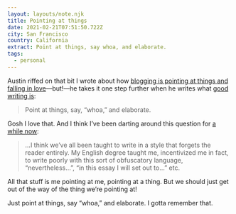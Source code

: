 ```yaml
---
layout: layouts/note.njk
title: Pointing at things
date: 2021-02-21T07:51:50.722Z
city: San Francisco
country: California
extract: Point at things, say whoa, and elaborate.
tags:
  - personal
---
```


Austin riffed on that bit I wrote about how [blogging is pointing at things and falling in love](https://buttondown.email/robinrendle/archive/8907d5a1-bc42-4a51-a1fb-19e0af6f40ec)—but!—he takes it one step further when he writes what [good writing is](https://austinkleon.com/2021/02/16/pointing-at-things/):

> Point at things, say, “whoa,” and elaborate.

Gosh I love that. And I think I’ve been darting around this question for [a while now](https://www.robinrendle.com/notes/indeterminacy):

> ...I think we’ve all been taught to write in a style that forgets the reader entirely. My English degree taught me, incentivized me in fact, to write poorly with this sort of obfuscatory language, “nevertheless...”, “in this essay I will set out to...” etc.

All that stuff is me pointing at me, pointing at a thing. But we should just get out of the way of the thing we’re pointing at!

Just point at things, say “whoa,” and elaborate. I gotta remember that.
